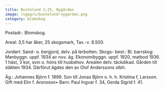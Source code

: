 ```yaml
---
title: Bustelund 1:25, Nygården
image: /sgog/s/bustelund-nygarden.png
category: blomskog
---
```


Postadr.: Blomskog.

Areal: 3,5 har åker, 25 skogsmark, Tax.-v. 8.500.

Jordart: Sand- o. bergjord, delv. på lerbotten. Skogs- best.: Bl. barrskog:
Manbyggn. uppf. 1934 av nuv. äg. Ekonomibyggn. uppf. 1920, matbod 1936. 1 häst,
3 kor, svin o. höns till husbehov. Arealen delv. täckdikad. Gården till
släkten 1934. Därförut ägdes den av Olof Anderssons stbh.

Äg.: Johannes Björn f. 1899. Son till Jonas Björn o. h. h. Kristina f, Larsson.
Gift med Elin f. Aronsson• Barn: Paul Ingvar f. 34, Gerda Sigrid f. 41.

